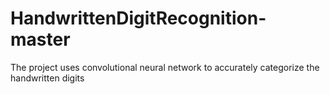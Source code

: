 # HandwrittenDigitRecognition-master
The project uses convolutional neural network to accurately categorize the handwritten digits
